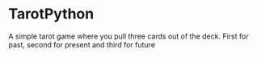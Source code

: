 # TarotPython
A simple tarot game where you pull three cards out of the deck. First for past, second for present and third for future
